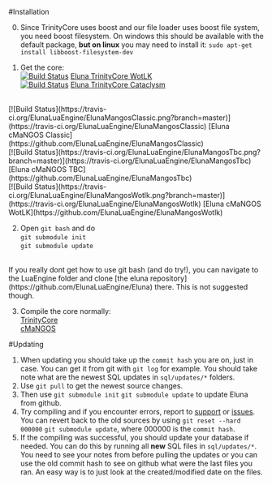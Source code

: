 #Installation

0. Since TrinityCore uses boost and our file loader uses boost file system, you need boost filesystem. On windows this should be available with the default package, __but on linux__ you may need to install it: `sudo apt-get install libboost-filesystem-dev`

1. Get the core:<br/>
[![Build Status](https://travis-ci.org/ElunaLuaEngine/ElunaTrinityWotlk.png?branch=master)](https://travis-ci.org/ElunaLuaEngine/ElunaTrinityWotlk) [Eluna TrinityCore WotLK](https://github.com/ElunaLuaEngine/ElunaTrinityWotlk)<br />
[![Build Status](https://travis-ci.org/ElunaLuaEngine/ElunaTrinityCata.png?branch=master)](https://travis-ci.org/ElunaLuaEngine/ElunaTrinityCata) [Eluna TrinityCore Cataclysm](https://github.com/ElunaLuaEngine/ElunaTrinityCata)<br />
<br />
[![Build Status](https://travis-ci.org/ElunaLuaEngine/ElunaMangosClassic.png?branch=master)](https://travis-ci.org/ElunaLuaEngine/ElunaMangosClassic) [Eluna cMaNGOS Classic](https://github.com/ElunaLuaEngine/ElunaMangosClassic)<br />
[![Build Status](https://travis-ci.org/ElunaLuaEngine/ElunaMangosTbc.png?branch=master)](https://travis-ci.org/ElunaLuaEngine/ElunaMangosTbc) [Eluna cMaNGOS TBC](https://github.com/ElunaLuaEngine/ElunaMangosTbc)<br />
[![Build Status](https://travis-ci.org/ElunaLuaEngine/ElunaMangosWotlk.png?branch=master)](https://travis-ci.org/ElunaLuaEngine/ElunaMangosWotlk) [Eluna cMaNGOS WotLK](https://github.com/ElunaLuaEngine/ElunaMangosWotlk)

2. Open `git bash` and do<br />
`git submodule init`<br />
`git submodule update`<br />
<br />
If you really dont get how to use git bash (and do try!), you can navigate to the LuaEngine folder and clone [the eluna repository](https://github.com/ElunaLuaEngine/Eluna) there. This is not suggested though.

3. Compile the core normally:<br />
[TrinityCore](http://collab.kpsn.org/display/tc/TrinityCore+Home)<br />
[cMaNGOS](https://github.com/cmangos/issues/wiki/Installation-Instructions)

#Updating
1. When updating you should take up the `commit hash` you are on, just in case.
You can get it from git with `git log` for example.
You should take note what are the newest SQL updates in `sql/updates/*` folders.
2. Use `git pull` to get the newest source changes.
3. Then use `git submodule init` `git submodule update` to update Eluna from github.
4. Try compiling and if you encounter errors, report to [support](https://github.com/ElunaLuaEngine/Eluna#links) or [issues](https://github.com/ElunaLuaEngine/Eluna/issues).
You can revert back to the old sources by using `git reset --hard 000000` `git submodule update`, where 000000 is the `commit hash`.
5. If the compiling was successful, you should update your database if needed.
You can do this by running all **new** SQL files in `sql/updates/*`.
You need to see your notes from before pulling the updates or you can use the old commit hash to see on github what were the last files you ran.
An easy way is to just look at the created/modified date on the files.
